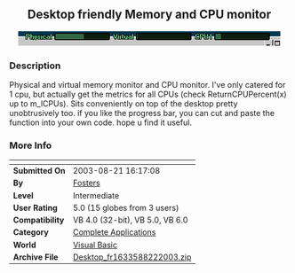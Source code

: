 ﻿<div align="center">

## Desktop friendly Memory and CPU monitor

<img src="PIC20038214311332.gif">
</div>

### Description

Physical and virtual memory monitor and CPU monitor. I've only catered for 1 cpu, but actually get the metrics for all CPUs (check ReturnCPUPercent(x) up to m_lCPUs). Sits conveniently on top of the desktop pretty unobtrusively too. if you like the progress bar, you can cut and paste the function into your own code. hope u find it useful.
 
### More Info
 


<span>             |<span>
---                |---
**Submitted On**   |2003-08-21 16:17:08
**By**             |[Fosters](https://github.com/Planet-Source-Code/PSCIndex/blob/master/ByAuthor/fosters.md)
**Level**          |Intermediate
**User Rating**    |5.0 (15 globes from 3 users)
**Compatibility**  |VB 4\.0 \(32\-bit\), VB 5\.0, VB 6\.0
**Category**       |[Complete Applications](https://github.com/Planet-Source-Code/PSCIndex/blob/master/ByCategory/complete-applications__1-27.md)
**World**          |[Visual Basic](https://github.com/Planet-Source-Code/PSCIndex/blob/master/ByWorld/visual-basic.md)
**Archive File**   |[Desktop\_fr1633588222003\.zip](https://github.com/Planet-Source-Code/fosters-desktop-friendly-memory-and-cpu-monitor__1-47875/archive/master.zip)








